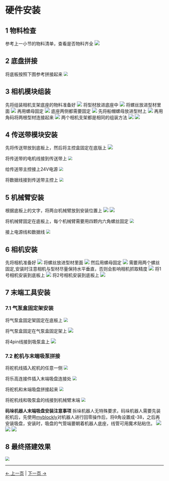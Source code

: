 # 硬件安装

## 1 物料检查
参考上一小节的物料清单，查看是否物料齐全
![](../resourse/update/pingpu.jpg)


## 2 底盘拼接
将底板按照下图参考拼接起来
<img src="../resourse/sorting_kit/diban.png" style="zoom:80%;" />

## 3 相机模块组装
先将组装相机支架底座的物料准备好
![](../resourse/update/zhijia1.jpg) 
将型材放进底座中
![](../resourse/update/zhijia2.jpg)
将螺丝放进型材里面
![](../resourse/update/zhijia3.jpg)
再用螺母固定
![](../resourse/update/zhijia4.jpg)
底座两侧都需要固定
![](../resourse/update/zhijia5.jpg)
先将船帽螺母放进型材上
![](../resourse/3-VisionPickingKit/00.png)
再用角码将两根型材连接起来
![](../resourse/3-VisionPickingKit/02.png)
两个相机支架都是相同的组装方法
![](../resourse/update/num1.jpg)
![](../resourse/update/num2.jpg)


## 4 传送带模块安装
先将传送带放到底板上，然后将主控盒固定在底版上
![](../resourse/sorting_kit/chuansongdaikzh.png)

将传送带的电机线接到传送带上
<img src="../resourse/sorting_kit/dianjixian.png" style="zoom:80%;" />

给传送带主控接上24V电源
<img src="../resourse/sorting_kit/chuansongdaidianyuan.png" style="zoom:80%;" />

将数据线接到传送带主控上
<img src="../resourse/sorting_kit/chuansongdaishujuxian.png" style="zoom:80%;" />

## 5 机械臂安装
根据底板上的文字，将两台机械臂放到安装位置上
![](../resourse/update/robot1.jpg)
![](../resourse/update/robot2.jpg)

将机械臂固定在底板上，每个机械臂需要用四颗内六角螺丝固定
<img src="../resourse/sorting_kit/jixiebianzhuang.png" style="zoom:80%;" />

接上电源线和数据线
<img src="../resourse/sorting_kit/jixiebidianyuan.png" style="zoom:80%;" />

## 6 相机安装
先将相机准备好
![](../resourse/update/xiangji1.png)
将螺丝放进型材里面
![](../resourse/update/xiangji2.jpg)
然后用螺母固定
![](../resourse/update/xiangji3.jpg)
需要用两个螺丝固定,安装时注意相机与型材尽量保持水平垂直，否则会影响相机抓取精度
![](../resourse/update/xiangji4.png)
将1号相机安装到底板上
![](../resourse/update/cam1.jpg)
将2号相机安装到底板上
![](../resourse/update/cam2.jpg)

## 7 末端工具安装
### 7.1 气泵盒固定架安装
将气泵盒固定架固定在底板上
<img src="../resourse/sorting_kit/qibengjaizi.png" style="zoom:80%;" />

将气泵盒固定在气泵盒固定架上
<img src="../resourse/sorting_kit/qibenganzhuang.png" style="zoom:100%;" />

将4pin线接到吸泵盒上
<img src="../resourse/sorting_kit/qibengxian.png" style="zoom:100%;" />

### 7.2 舵机与末端吸泵拼接
将舵机线插入舵机的任意一侧
<img src="../resourse/sorting_kit/duojixian.png" style="zoom:80%;" />

将乐高连接件插入末端吸盘连接处
<img src="../resourse/sorting_kit/legao.png" style="zoom:80%;" />

将舵机和末端吸盘拼接起来
<img src="../resourse/sorting_kit/duoji+xipan.png" style="zoom:80%;" />

将舵机线和吸泵盒的线接到机械臂末端
<img src="../resourse/sorting_kit/duoji+xibeng.png" style="zoom:80%;" />

**码垛机器人末端吸盘安装注意事项**
拆垛机器人无特殊要求，码垛机器人需要先装舵机后，先使用[myblockly](./2.3-Softwareinstallation.md)对机器人进行回零操作后，将θ角设置成-38，之后再安装吸盘，安装时，吸盘的气管端要朝着机器人底座，线管可用魔术贴粘住。
<img src="../resourse/33.png" style="zoom:100%; " />
<img src="../resourse/34.png" style="zoom:100%; " />
<img src="../resourse/35.jpg" style="zoom:100%; " />


## 8 最终搭建效果
<img src="../resourse/sorting_kit/ultrarm_sorting_kit.jpg" style="zoom:80%;" />

---
[← 上一页](./2.1-HardwareIntroduction.md) | [下一页 → ](./2.3-Softwareinstallation.MD)